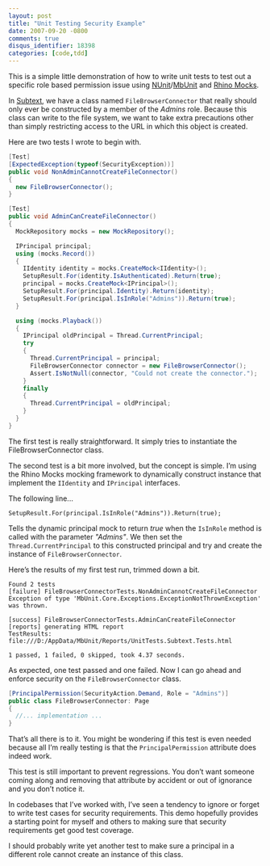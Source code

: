 ```yaml
---
layout: post
title: "Unit Testing Security Example"
date: 2007-09-20 -0800
comments: true
disqus_identifier: 18398
categories: [code,tdd]
---
```

This is a simple little demonstration of how to write unit tests to test
out a specific role based permission issue using
[NUnit](http://nunit.com/ "NUnit")/[MbUnit](http://mbunit.com/ "MbUnit")
and [Rhino
Mocks](http://ayende.com/projects/rhino-mocks.aspx "Rhino Mocks mocking framework").

In [Subtext](http://subtextproject.com/ "Subtext project website"), we
have a class named `FileBrowserConnector` that really should only ever
be constructed by a member of the *Admins* role. Because this class can
write to the file system, we want to take extra precautions other than
simply restricting access to the URL in which this object is created.

Here are two tests I wrote to begin with.

```csharp
[Test]
[ExpectedException(typeof(SecurityException))]
public void NonAdminCannotCreateFileConnector()
{
  new FileBrowserConnector();
}

[Test]
public void AdminCanCreateFileConnector()
{
  MockRepository mocks = new MockRepository();

  IPrincipal principal;
  using (mocks.Record())
  {
    IIdentity identity = mocks.CreateMock<IIdentity>();
    SetupResult.For(identity.IsAuthenticated).Return(true);
    principal = mocks.CreateMock<IPrincipal>();
    SetupResult.For(principal.Identity).Return(identity);
    SetupResult.For(principal.IsInRole("Admins")).Return(true);
  }

  using (mocks.Playback())
  {
    IPrincipal oldPrincipal = Thread.CurrentPrincipal;
    try
    {
      Thread.CurrentPrincipal = principal;
      FileBrowserConnector connector = new FileBrowserConnector();
      Assert.IsNotNull(connector, "Could not create the connector.");
    }
    finally
    {
      Thread.CurrentPrincipal = oldPrincipal;
    }
  }
}
```

The first test is really straightforward. It simply tries to instantiate
the FileBrowserConnector class.

The second test is a bit more involved, but the concept is simple. I’m
using the Rhino Mocks mocking framework to dynamically construct
instance that implement the `IIdentity` and `IPrincipal` interfaces.

The following line...

`SetupResult.For(principal.IsInRole("Admins")).Return(true);`

Tells the dynamic principal mock to return *true* when the `IsInRole`
method is called with the parameter *"Admins"*. We then set the
`Thread.CurrentPrincipal` to this constructed principal and try and
create the instance of `FileBrowserConnector`.

Here’s the results of my first test run, trimmed down a bit.

    Found 2 tests
    [failure] FileBrowserConnectorTests.NonAdminCannotCreateFileConnector
    Exception of type 'MbUnit.Core.Exceptions.ExceptionNotThrownException' 
    was thrown. 

    [success] FileBrowserConnectorTests.AdminCanCreateFileConnector
    [reports] generating HTML report
    TestResults: file:///D:/AppData/MbUnit/Reports/UnitTests.Subtext.Tests.html

    1 passed, 1 failed, 0 skipped, took 4.37 seconds.

As expected, one test passed and one failed. Now I can go ahead and
enforce security on the `FileBrowserConnector` class.

```csharp
[PrincipalPermission(SecurityAction.Demand, Role = "Admins")]
public class FileBrowserConnector: Page
{
  //... implementation ...
}
```

That’s all there is to it. You might be wondering if this test is even
needed because all I’m really testing is that the `PrincipalPermission`
attribute does indeed work.

This test is still important to prevent regressions. You don’t want
someone coming along and removing that attribute by accident or out of
ignorance and you don’t notice it.

In codebases that I’ve worked with, I’ve seen a tendency to ignore or
forget to write test cases for security requirements. This demo
hopefully provides a starting point for myself and others to making sure
that security requirements get good test coverage.

I should probably write yet another test to make sure a principal in a
different role cannot create an instance of this class.

